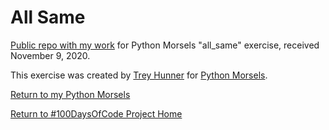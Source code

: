 # All Same

[Public repo with my work](https://github.com/mUtterberg/python_morsels/tree/master/all_same/) for Python Morsels "all_same" exercise, received November 9, 2020.

This exercise was created by [Trey Hunner](https://treyhunner.com/) for [Python Morsels](https://try.pythonmorsels.com/).

[Return to my Python Morsels](https://mutterberg.github.io/python_morsels)

[Return to #100DaysOfCode Project Home](https://mutterberg.github.io)
